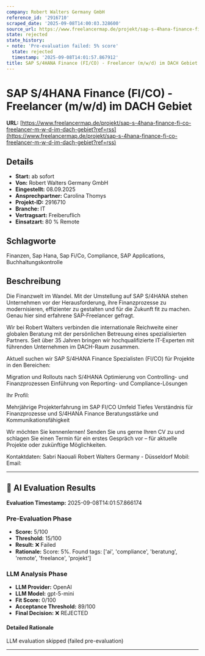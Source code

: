 ```yaml
---
company: Robert Walters Germany GmbH
reference_id: '2916710'
scraped_date: '2025-09-08T14:00:03.328600'
source_url: https://www.freelancermap.de/projekt/sap-s-4hana-finance-fi-co-freelancer-m-w-d-im-dach-gebiet?ref=rss
state: rejected
state_history:
- note: 'Pre-evaluation failed: 5% score'
  state: rejected
  timestamp: '2025-09-08T14:01:57.867912'
title: SAP S/4HANA Finance (FI/CO) - Freelancer (m/w/d) im DACH Gebiet
---
```



# SAP S/4HANA Finance (FI/CO) - Freelancer (m/w/d) im DACH Gebiet
**URL:** [https://www.freelancermap.de/projekt/sap-s-4hana-finance-fi-co-freelancer-m-w-d-im-dach-gebiet?ref=rss](https://www.freelancermap.de/projekt/sap-s-4hana-finance-fi-co-freelancer-m-w-d-im-dach-gebiet?ref=rss)
## Details
- **Start:** ab sofort
- **Von:** Robert Walters Germany GmbH
- **Eingestellt:** 08.09.2025
- **Ansprechpartner:** Carolina Thomys
- **Projekt-ID:** 2916710
- **Branche:** IT
- **Vertragsart:** Freiberuflich
- **Einsatzart:** 80
                                                % Remote

## Schlagworte
Finanzen, Sap Hana, Sap Fi/Co, Compliance, SAP Applications, Buchhaltungskontrolle

## Beschreibung
Die Finanzwelt im Wandel. Mit der Umstellung auf SAP S/4HANA stehen Unternehmen vor der Herausforderung, ihre Finanzprozesse zu modernisieren, effizienter zu gestalten und für die Zukunft fit zu machen. Genau hier sind erfahrene SAP-Freelancer gefragt.

Wir bei Robert Walters verbinden die internationale Reichweite einer globalen Beratung mit der persönlichen Betreuung eines spezialisierten Partners. Seit über 35 Jahren bringen wir hochqualifizierte IT-Experten mit führenden Unternehmen im DACH-Raum zusammen.

Aktuell suchen wir SAP S/4HANA Finance Spezialisten (FI/CO) für Projekte in den Bereichen:

Migration und Rollouts nach S/4HANA
Optimierung von Controlling- und Finanzprozessen
Einführung von Reporting- und Compliance-Lösungen

Ihr Profil:

Mehrjährige Projekterfahrung im SAP FI/CO Umfeld
Tiefes Verständnis für Finanzprozesse und S/4HANA Finance
Beratungsstärke und Kommunikationsfähigkeit

Wir möchten Sie kennenlernen!
Senden Sie uns gerne Ihren CV zu und schlagen Sie einen Termin für ein erstes Gespräch vor – für aktuelle Projekte oder zukünftige Möglichkeiten.

Kontaktdaten:
Sabri Naouali
Robert Walters Germany - Düsseldorf
Mobil:
Email:

---

## 🤖 AI Evaluation Results

**Evaluation Timestamp:** 2025-09-08T14:01:57.866174

### Pre-Evaluation Phase
- **Score:** 5/100
- **Threshold:** 15/100
- **Result:** ❌ Failed
- **Rationale:** Score: 5%. Found tags: ['ai', 'compliance', 'beratung', 'remote', 'freelance', 'projekt']

### LLM Analysis Phase
- **LLM Provider:** OpenAI
- **LLM Model:** gpt-5-mini
- **Fit Score:** 0/100
- **Acceptance Threshold:** 89/100
- **Final Decision:** ❌ REJECTED

#### Detailed Rationale
LLM evaluation skipped (failed pre-evaluation)

---
